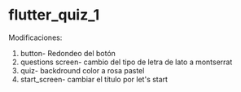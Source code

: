 # flutter_quiz_1
Modificaciones:
1. button- Redondeo del botón
2. questions screen- cambio del tipo de letra de lato a montserrat
3. quiz- backdround color a rosa pastel
4. start_screen- cambiar el título por let's start

